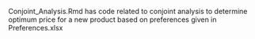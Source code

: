 Conjoint_Analysis.Rmd has code related to conjoint analysis to determine optimum price for a new product based on preferences given in Preferences.xlsx
